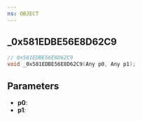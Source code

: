```yaml
---
ns: OBJECT
---
```

## _0x581EDBE56E8D62C9

```c
// 0x581EDBE56E8D62C9
void _0x581EDBE56E8D62C9(Any p0, Any p1);
```

## Parameters
* **p0**:
* **p1**:
